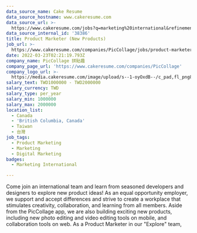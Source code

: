 ```yaml
---
data_source_name: Cake Resume
data_source_hostname: www.cakeresume.com
data_source_url: >-
  https://www.cakeresume.com/jobs?q=marketing%20international&refinementList%5Blang_name%5D%5B0%5D=English&refinementList%5Bsalary_type%5D=per_year&range%5Bsalary_range%5D%5Bmin%5D=1000000
data_source_internal_id: '38386'
title: Product Marketer (New Products)
job_url: >-
  https://www.cakeresume.com/companies/PicCollage/jobs/product-marketer-newproducts
date: 2022-03-23T02:21:19.793Z
company_name: PicCollage 拼貼趣
company_page_url: 'https://www.cakeresume.com/companies/PicCollage'
company_logo_url: >-
  https://media.cakeresume.com/image/upload/s--1-oyOxdB--/c_pad,fl_png8,h_200,w_200/v1644811715/zvbx6qkf4ad4ufkxjzj7.png
salary_text: TWD1000000 - TWD2000000
salary_currency: TWD
salary_type: per_year
salary_min: 1000000
salary_max: 2000000
location_list:
  - Canada
  - 'British Columbia, Canada'
  - Taiwan
  - 台灣
job_tags:
  - Product Marketing
  - Marketing
  - Digital Marketing
badges:
  - Marketing International

---
```


Come join an international team and learn from seasoned developers and designers to explore new product ideas! As an equal opportunity employer, we support and accept differences and strive to create a workplace that stimulates creativity, collaboration, and learning from all members. Aside from the PicCollage app, we are also building exciting new products, including new photo editing and video editing tools on mobile, and collaboration tools on web. As a Product Marketer in our "Explore" team,